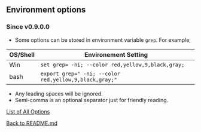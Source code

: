 ## Environment options

### Since v0.9.0.0

* Some options can be stored in environment variable ```grep```. For example,

| OS/Shell  | Environement Setting |
| --------  | -------------------- |
| Win       | ```set grep= -ni; --color red,yellow,9,black,gray;``` |
| bash      | ```export grep=" -ni; --color red,yellow,9,black,gray;"``` |

* Any leading spaces will be ignored.
* Semi-comma is an optional separator just for friendly reading.

[List of All Options](https://github.com/ck-yung/grep/blob/master/docs/info-all-options.md)

[Back to README.md](https://github.com/ck-yung/grep/blob/master/README.md)
